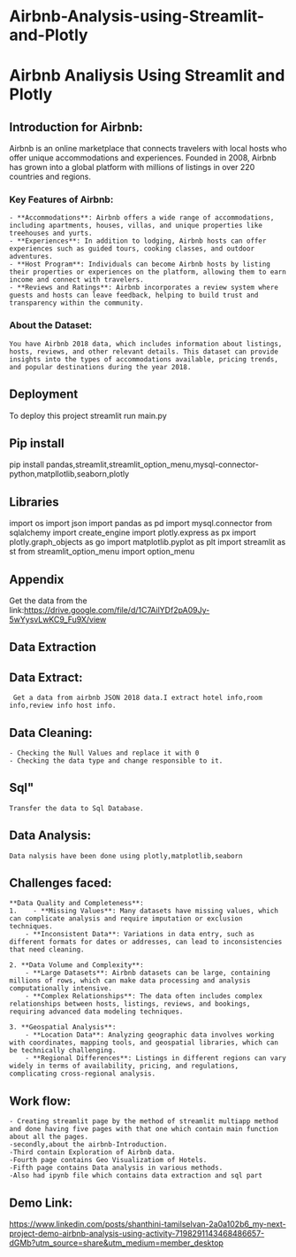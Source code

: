 # Airbnb-Analysis-using-Streamlit-and-Plotly


# Airbnb Analiysis Using Streamlit and Plotly

## Introduction for Airbnb:
Airbnb is an online marketplace that connects travelers with local hosts who offer unique accommodations and experiences. Founded in 2008, Airbnb has grown into a global platform with millions of listings in over 220 countries and regions.
### Key Features of Airbnb:
    - **Accommodations**: Airbnb offers a wide range of accommodations, including apartments, houses, villas, and unique properties like treehouses and yurts.
    - **Experiences**: In addition to lodging, Airbnb hosts can offer experiences such as guided tours, cooking classes, and outdoor adventures.
    - **Host Program**: Individuals can become Airbnb hosts by listing their properties or experiences on the platform, allowing them to earn income and connect with travelers.
    - **Reviews and Ratings**: Airbnb incorporates a review system where guests and hosts can leave feedback, helping to build trust and transparency within the community.
### About the Dataset:
    You have Airbnb 2018 data, which includes information about listings, hosts, reviews, and other relevant details. This dataset can provide insights into the types of accommodations available, pricing trends, and popular destinations during the year 2018.

## Deployment

To deploy this project streamlit run main.py

## Pip install
pip install pandas,streamlit,streamlit_option_menu,mysql-connector-python,matpllotlib,seaborn,plotly
## Libraries
import os
import json
import pandas as pd
import mysql.connector
from sqlalchemy import create_engine
import plotly.express as px
import plotly.graph_objects as go
import matplotlib.pyplot as plt
import streamlit as st
from streamlit_option_menu import option_menu



## Appendix

Get the data from the link:https://drive.google.com/file/d/1C7AilYDf2pA09Jy-5wYysvLwKC9_Fu9X/view

## Data Extraction

## Data Extract:
     Get a data from airbnb JSON 2018 data.I extract hotel info,room info,review info host info.
## Data Cleaning:
    - Checking the Null Values and replace it with 0
    - Checking the data type and change responsible to it.

## Sql"
    Transfer the data to Sql Database.

## Data Analysis:
    Data nalysis have been done using plotly,matplotlib,seaborn

## Challenges faced:
    **Data Quality and Completeness**:
    1.    - **Missing Values**: Many datasets have missing values, which can complicate analysis and require imputation or exclusion techniques.
        - **Inconsistent Data**: Variations in data entry, such as different formats for dates or addresses, can lead to inconsistencies that need cleaning.

    2. **Data Volume and Complexity**:
        - **Large Datasets**: Airbnb datasets can be large, containing millions of rows, which can make data processing and analysis computationally intensive.
        - **Complex Relationships**: The data often includes complex relationships between hosts, listings, reviews, and bookings, requiring advanced data modeling techniques.

    3. **Geospatial Analysis**:
        - **Location Data**: Analyzing geographic data involves working with coordinates, mapping tools, and geospatial libraries, which can be technically challenging.
        - **Regional Differences**: Listings in different regions can vary widely in terms of availability, pricing, and regulations, complicating cross-regional analysis.


## Work flow:
    - Creating streamlit page by the method of streamlit multiapp method and done having five pages with that one which contain main function about all the pages.
    -secondly,about the airbnb-Introduction.
    -Third contain Exploration of Airbnb data.
    -Fourth page contains Geo Visualizatiom of Hotels.
    -Fifth page contains Data analysis in various methods.
    -Also had ipynb file which contains data extraction and sql part


## Demo Link:
https://www.linkedin.com/posts/shanthini-tamilselvan-2a0a102b6_my-next-project-demo-airbnb-analysis-using-activity-7198291143468486657-dGMb?utm_source=share&utm_medium=member_desktop



